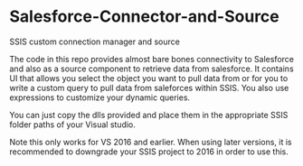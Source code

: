 # Salesforce-Connector-and-Source
SSIS custom connection manager and source

The code in this repo provides almost bare bones connectivity to Salesforce and also as a source component to retrieve data from salesforce. It contains UI that allows you select the object you want to pull data from or for you to write a custom query to pull data from saleforces within SSIS. You also use expressions to customize your dynamic queries.

You can just copy the dlls provided and place them in the appropriate SSIS folder paths of your Visual studio.

Note this only works for VS 2016 and earlier. When using later versions, it is recommended to downgrade your SSIS project to 2016 in order to use this.
